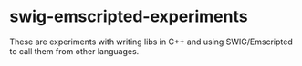 # swig-emscripted-experiments

These are experiments with writing libs in C++ and using SWIG/Emscripted to call them from other languages.